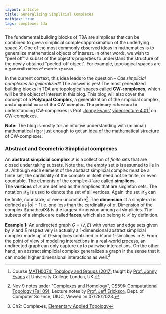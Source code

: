 ```yaml
---
layout: article
title: Generalizing Simplicial Complexes
mathjax: true
tags: complexes tda
---
```


The fundamental building blocks of TDA are simplices that can be combined to give a simplicial complex approximation of the underlying space $X$. One of the most commonly observed ideas in mathematics is to generalize mathematical objects of interest. In other words, we wish to "peel off" a subset of the object's properties to understand the structure of the newly obtained "peeled-off object". For example, topological spaces are a generalization of metric spaces. 

In the current context, this idea leads to the question - *Can simplicial complexes be generalized?* The answer is yes! The most generalized building blocks in TDA are topological spaces called **CW-complexes**, which will be the object of interest in this blog. This blog will also cover the concept of a **Polytopal Complex**, a generalization of the simplicial complex, and a special case of the CW-complex. The primary reference to understanding CW-complexes is Prof. [Jonny Evans'](http://jde27.uk/) [video lecture 4.01](https://www.homepages.ucl.ac.uk/~ucahjde/tg/html/cw-01.html)[^1] on CW-complexes.

**Note:** The blog is mostly for an intuitive understanding with (minimal) mathematical rigor just enough to get an idea of the mathematical structure of CW-complexes. 

### Abstract and Geometric Simplicial complexes
An **abstract simplicial complex** $\mathcal{X}$ is a collection of *finite* sets that are closed under taking subsets. Note that, the empty set $\emptyset$ is assumed to lie in $\mathcal{X}$. Although each element of the abstract simplicial complex must be a finite set, the cardinality of the complex in itself need not be finite, or even countable. The elements of the complex $\mathcal{X}$ are called **simplices**. \
The **vertices** of $\mathcal{X}$ are defined as the simplices that are singleton sets. The notation $\mathcal{X}_0$ is used to denote the set of all vertices. Again, the set $\mathcal{X}_0$ can be finite, countable, or even uncontable[^2]. The **dimension** of a simplex $\sigma$ is defined as $|\sigma| - 1$ i.e. one less than the cardinality of $\sigma$. Dimension of the complex $\mathcalX$ is the largest dimension among all simplicies. The subsets of a simplex are called **faces**, which also belong to $\mathcal{X}$ by definition. 

**Example 1:** An undirected graph $G = (V, E)$ with vertex and edge sets given by $V$ and $E$ respectively is actually a 1-dimensional abstract simplicial complex made up of 0-simplices contained in $V$ and 1-simplices in $E$. From the point of view of modeling interactions in a real-world process, an undirected graph can only capture up to pairwise interactions. On the other hand, an abstract simplicial complex generalizes a graph in the sense that it can model higher dimensional interactions as well.[^3]












[^1]: Course [MATH0074: Topology and Groups (2017)](https://www.homepages.ucl.ac.uk/~ucahjde/tg/html/index.html) taught by [Prof. Jonny Evans](http://jde27.uk/) at University College London, UK.
[^2]: Nov 9 notes under "Complexes and Homology", [CS598: Computational Topology (Fall 09)](https://jeffe.cs.illinois.edu/teaching/comptop/2009/schedule.html), Lecture notes by [Prof. Jeff Erickson](https://jeffe.cs.illinois.edu/index.html), Dept. of Computer Science, UIUC, Viewed on 07/28/2023.
[^3]: Ch2: Complexes, [Elementary Applied Topology](https://www2.math.upenn.edu/~ghrist/notes.html)

